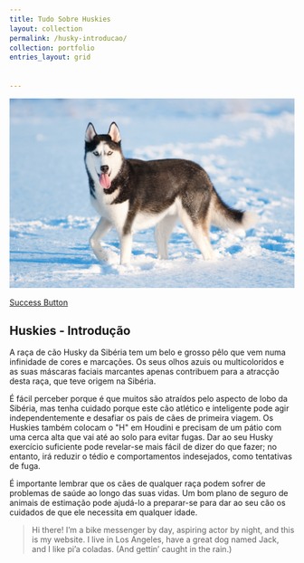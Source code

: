```yaml
---
title: Tudo Sobre Huskies
layout: collection
permalink: /husky-introducao/
collection: portfolio
entries_layout: grid


---
```



![Cloudflare architecture](husky.jpg)

<a href="#" class="btn btn--success">Success Button</a>

<h2>Huskies - Introdução</h2>

A raça de cão Husky da Sibéria tem um belo e grosso pêlo que vem numa infinidade de cores e marcações. Os seus olhos azuis ou multicoloridos e as suas máscaras faciais marcantes apenas contribuem para a atracção desta raça, que teve origem na Sibéria.

É fácil perceber porque é que muitos são atraídos pelo aspecto de lobo da Sibéria, mas tenha cuidado porque este cão atlético e inteligente pode agir independentemente e desafiar os pais de cães de primeira viagem. Os Huskies também colocam o "H" em Houdini e precisam de um pátio com uma cerca alta que vai até ao solo para evitar fugas. Dar ao seu Husky exercício suficiente pode revelar-se mais fácil de dizer do que fazer; no entanto, irá reduzir o tédio e comportamentos indesejados, como tentativas de fuga.

É importante lembrar que os cães de qualquer raça podem sofrer de problemas de saúde ao longo das suas vidas. Um bom plano de seguro de animais de estimação pode ajudá-lo a preparar-se para dar ao seu cão os cuidados de que ele necessita em qualquer idade.
<blockquote>
  <p>Hi there! I’m a bike messenger by day, aspiring actor by night, and this is my website. I live in Los Angeles, have a great dog named Jack, and I like pi’a coladas. (And gettin’ caught in the rain.)</p>
</blockquote>

